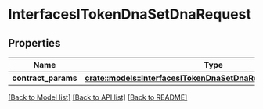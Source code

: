 # InterfacesITokenDnaSetDnaRequest

## Properties

Name | Type | Description | Notes
------------ | ------------- | ------------- | -------------
**contract_params** | [**crate::models::InterfacesITokenDnaSetDnaRequestContractParams**](interfaces_ITokenDna_setDna_request_contractParams.md) |  | 

[[Back to Model list]](../README.md#documentation-for-models) [[Back to API list]](../README.md#documentation-for-api-endpoints) [[Back to README]](../README.md)



